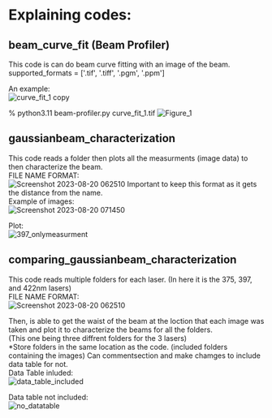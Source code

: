 # Explaining codes:


## beam_curve_fit (Beam Profiler)
This code is can do beam curve fitting with an image of the beam. 
supported_formats = ['.tif', '.tiff', '.pgm', '.ppm']

An example:  
![curve_fit_1 copy](https://user-images.githubusercontent.com/56214423/233503579-7f7563ee-3dd4-4cbf-bbb3-d55d5f68c253.jpg)

% python3.11 beam-profiler.py curve_fit_1.tif
![Figure_1](https://user-images.githubusercontent.com/56214423/233503605-e3978eb2-1e4e-484b-9f3e-afbe243cff04.png)

## gaussianbeam_characterization
This code reads a folder then plots all the measurments (image data) to then characterize the beam.   
FILE NAME FORMAT:  
![Screenshot 2023-08-20 062510](https://github.com/mayradiaz5/beam_curve_fit/assets/115504456/115f966f-11e4-4de9-ab13-bb08cd20a5ca)
Important to keep this format as it gets the distance from the name.  
Example of images:  
![Screenshot 2023-08-20 071450](https://github.com/mayradiaz5/beam_curve_fit/assets/115504456/7962fc42-af73-45b6-92e9-44563354ffa3)


Plot:  
![397_onlymeasurment](https://github.com/mayradiaz5/beam_curve_fit/assets/115504456/05d0c432-e998-4019-80d6-0776b6c60c76)


## comparing_gaussianbeam_characterization
This code reads multiple folders for each laser. (In here it is the 375, 397, and 422nm lasers)  
FILE NAME FORMAT:  
![Screenshot 2023-08-20 062510](https://github.com/mayradiaz5/beam_curve_fit/assets/115504456/115f966f-11e4-4de9-ab13-bb08cd20a5ca)

Then, is able to get the waist of the beam at the loction that each image was taken and plot it to characterize the beams for all the folders.  
(This one being three diffrent folders for the 3 lasers)  
*Store folders in the same location as the code.  (included folders containing the images)
Can commentsection and make chamges to include data table for not.   
Data Table inluded:  
![data_table_included](https://github.com/mayradiaz5/beam_curve_fit/assets/115504456/dcccec4b-3e2b-4d92-9577-082a28a5d4ff)

Data table not included:  
![no_datatable](https://github.com/mayradiaz5/beam_curve_fit/assets/115504456/c78a8704-f59a-4eb3-b72f-6648a095b0f7)


